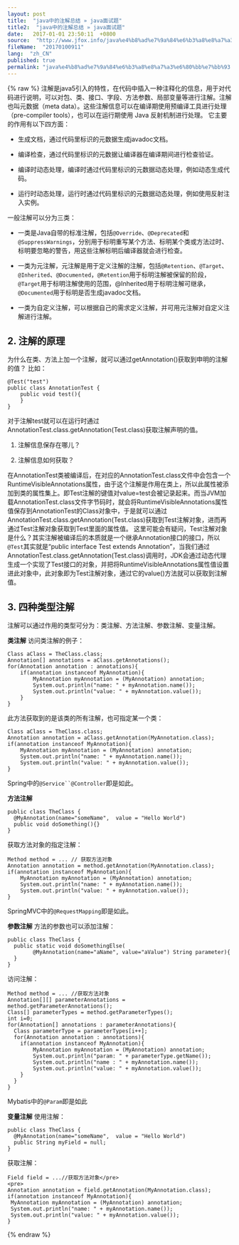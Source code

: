 ```yaml
---
layout: post
title:  "java中的注解总结 » java面试题"
title2:  "java中的注解总结 » java面试题"
date:   2017-01-01 23:50:11  +0800
source:  "http://www.jfox.info/java%e4%b8%ad%e7%9a%84%e6%b3%a8%e8%a7%a3%e6%80%bb%e7%bb%93.html"
fileName:  "20170100911"
lang:  "zh_CN"
published: true
permalink: "java%e4%b8%ad%e7%9a%84%e6%b3%a8%e8%a7%a3%e6%80%bb%e7%bb%93.html"
---
```

{% raw %}
注解是java5引入的特性，在代码中插入一种注释化的信息，用于对代码进行说明，可以对包、类、接口、字段、方法参数、局部变量等进行注解。注解也叫元数据（meta data）。这些注解信息可以在编译期使用预编译工具进行处理（pre-compiler tools），也可以在运行期使用 Java 反射机制进行处理。
它主要的作用有以下四方面：

- 生成文档，通过代码里标识的元数据生成javadoc文档。

- 编译检查，通过代码里标识的元数据让编译器在编译期间进行检查验证。

- 编译时动态处理，编译时通过代码里标识的元数据动态处理，例如动态生成代码。

- 运行时动态处理，运行时通过代码里标识的元数据动态处理，例如使用反射注入实例。

一般注解可以分为三类：

- 一类是Java自带的标准注解，包括`@Override`、`@Deprecated`和`@SuppressWarnings`，分别用于标明重写某个方法、标明某个类或方法过时、标明要忽略的警告，用这些注解标明后编译器就会进行检查。

- 一类为元注解，元注解是用于定义注解的注解，包括`@Retention`、`@Target`、`@Inherited`、`@Documented`，`@Retention`用于标明注解被保留的阶段，`@Target`用于标明注解使用的范围，@Inherited用于标明注解可继承，`@Documented`用于标明是否生成javadoc文档。

- 一类为自定义注解，可以根据自己的需求定义注解，并可用元注解对自定义注解进行注解。

## 2. 注解的原理

为什么在类、方法上加一个注解，就可以通过getAnnotation()获取到申明的注解的值？
比如：

    @Test("test")
    public class AnnotationTest {
        public void test(){
        }
    }

对于注解test就可以在运行时通过AnnotationTest.class.getAnnotation(Test.class)获取注解声明的值。

1. 注解信息保存在哪儿？

2. 注解信息如何获取？

在AnnotationTest类被编译后，在对应的AnnotationTest.class文件中会包含一个RuntimeVisibleAnnotations属性，由于这个注解是作用在类上，所以此属性被添加到类的属性集上。即Test注解的键值对value=test会被记录起来。而当JVM加载AnnotationTest.class文件字节码时，就会将RuntimeVisibleAnnotations属性值保存到AnnotationTest的Class对象中，于是就可以通过AnnotationTest.class.getAnnotation(Test.class)获取到Test注解对象，进而再通过Test注解对象获取到Test里面的属性值。
这里可能会有疑问，Test注解对象是什么？其实注解被编译后的本质就是一个继承Annotation接口的接口，所以`@Test`其实就是“public interface Test extends Annotation”，当我们通过AnnotationTest.class.getAnnotation(Test.class)调用时，JDK会通过动态代理生成一个实现了Test接口的对象，并把将RuntimeVisibleAnnotations属性值设置进此对象中，此对象即为Test注解对象，通过它的value()方法就可以获取到注解值。

## 3. 四种类型注解

注解可以通过作用的类型可分为：类注解、方法注解、参数注解、变量注解。

**类注解**
访问类注解的例子：

    Class aClass = TheClass.class;
    Annotation[] annotations = aClass.getAnnotations();
    for(Annotation annotation : annotations){
        if(annotation instanceof MyAnnotation){
            MyAnnotation myAnnotation = (MyAnnotation) annotation;
            System.out.println("name: " + myAnnotation.name());
            System.out.println("value: " + myAnnotation.value());
        }
    }

此方法获取到的是该类的所有注解，也可指定某一个类：

    Class aClass = TheClass.class;
    Annotation annotation = aClass.getAnnotation(MyAnnotation.class);
    if(annotation instanceof MyAnnotation){
        MyAnnotation myAnnotation = (MyAnnotation) annotation;
        System.out.println("name: " + myAnnotation.name());
        System.out.println("value: " + myAnnotation.value());
    }

Spring中的`@Service``@Controller`即是如此。

**方法注解**

    public class TheClass {
      @MyAnnotation(name="someName",  value = "Hello World")
      public void doSomething(){}
    }

获取方法对象的指定注解：

    Method method = ... // 获取方法对象
    Annotation annotation = method.getAnnotation(MyAnnotation.class);
    if(annotation instanceof MyAnnotation){
        MyAnnotation myAnnotation = (MyAnnotation) annotation;
        System.out.println("name: " + myAnnotation.name());
        System.out.println("value: " + myAnnotation.value());
    }

SpringMVC中的`@RequestMapping`即是如此。

**参数注解**
方法的参数也可以添加注解：

    public class TheClass {
      public static void doSomethingElse(
            @MyAnnotation(name="aName", value="aValue") String parameter){
      }
    }

访问注解：

    Method method = ... //获取方法对象
    Annotation[][] parameterAnnotations = method.getParameterAnnotations();
    Class[] parameterTypes = method.getParameterTypes();
    int i=0;
    for(Annotation[] annotations : parameterAnnotations){
      Class parameterType = parameterTypes[i++];
      for(Annotation annotation : annotations){
        if(annotation instanceof MyAnnotation){
            MyAnnotation myAnnotation = (MyAnnotation) annotation;
            System.out.println("param: " + parameterType.getName());
            System.out.println("name : " + myAnnotation.name());
            System.out.println("value: " + myAnnotation.value());
        }
      }
    }

Mybatis中的`@Param`即是如此

**变量注解**
使用注解：

    public class TheClass {
      @MyAnnotation(name="someName",  value = "Hello World")
      public String myField = null;
    }

获取注解：

    Field field = ...//获取方法对象</pre>
    <pre>
    Annotation annotation = field.getAnnotation(MyAnnotation.class);
    if(annotation instanceof MyAnnotation){
     MyAnnotation myAnnotation = (MyAnnotation) annotation;
     System.out.println("name: " + myAnnotation.name());
     System.out.println("value: " + myAnnotation.value());
    }
{% endraw %}
